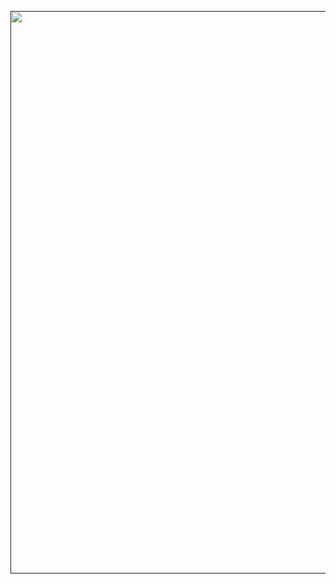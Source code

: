 <a href=""><img src="https://user-images.githubusercontent.com/25395379/205501771-2eef8a03-4608-4a86-9052-5a81dd9498d9.png" width="900"></a>
